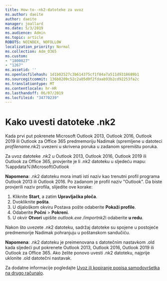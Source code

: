 ```yaml
---
title: How-to--nk2-datoteke za uvoz
ms.author: daeite
author: daeite
manager: joallard
ms.date: 5/3/2019
ms.audience: Admin
ms.topic: article
ROBOTS: NOINDEX, NOFOLLOW
localization_priority: Normal
ms.collection: Adm_O365
ms.custom:
- "1800027"
- "1267"
ms.assetid: ''
ms.openlocfilehash: 1d1b02527c3b614375cf1f84a7a511d9318689b1
ms.sourcegitcommit: 136b8209c52c2a05d0f2fdaab93b2cd92253fa2c
ms.translationtype: MT
ms.contentlocale: hr-HR
ms.lasthandoff: 06/07/2019
ms.locfileid: "34770239"
---
```

# <a name="how-to-import-nk2-files"></a>Kako uvesti datoteke .nk2 

Kada prvi put pokrenete Microsoft Outlook 2013, Outlook 2016, Outlook 2019 ili Outlook za Office 365 predmemoriju Nadimak (spremljene u datoteci *profilename*.nk2) uvezeni u skrivena poruka u zadanom spremištu poruka.

Za uvoz datoteke .nk2 u Outlook 2013, Outlook 2016, Outlook 2019 ili Outlook za Office 365, provjerite je li .nk2 datoteku u sljedeću mapu: %appdata%\Microsoft\Outlook

**Napomena**: .nk2 datoteku mora imati isti naziv kao trenutni profil programa Outlook 2013 ili Outlook 2016. Po zadanom je profil naziv "Outlook". Da biste provjerili naziv profila, slijedite ove korake: 
1. Kliknite **Start**, a zatim **Upravljačka ploča**.
2. Dvokliknite **pošta**.
3. U dijaloškom okviru Postava pošte odaberite **Pokaži profile**.
4. Odaberite **Počni** > **Pokreni**.
5. U okvir **Otvori** upišite *outlook.exe /importnk2*i odaberite **u redu**. 

Nakon što uvezete .nk2 datoteku, sadržaj datoteke su spojene u postojeće predmemorije Nadimak pohranjuju u poštanskom sandučiću.

**Napomena**: .nk2 datoteku je preimenovana s datotečnim nastavkom .old kada sljedeći put pokrenete Outlook 2013, Outlook 2016, Outlook 2019 ili Outlook za Office 365. Ako želite ponovo uvesti .nk2 datoteku, najprije uklonite .old datotečni nastavak.

Za dodatne informacije pogledajte [Uvoz ili kopiranje popisa samodovršetka na drugo računalo](https://support.microsoft.com/help/2806550/how-to-import-nk2-files-into-outlook%).